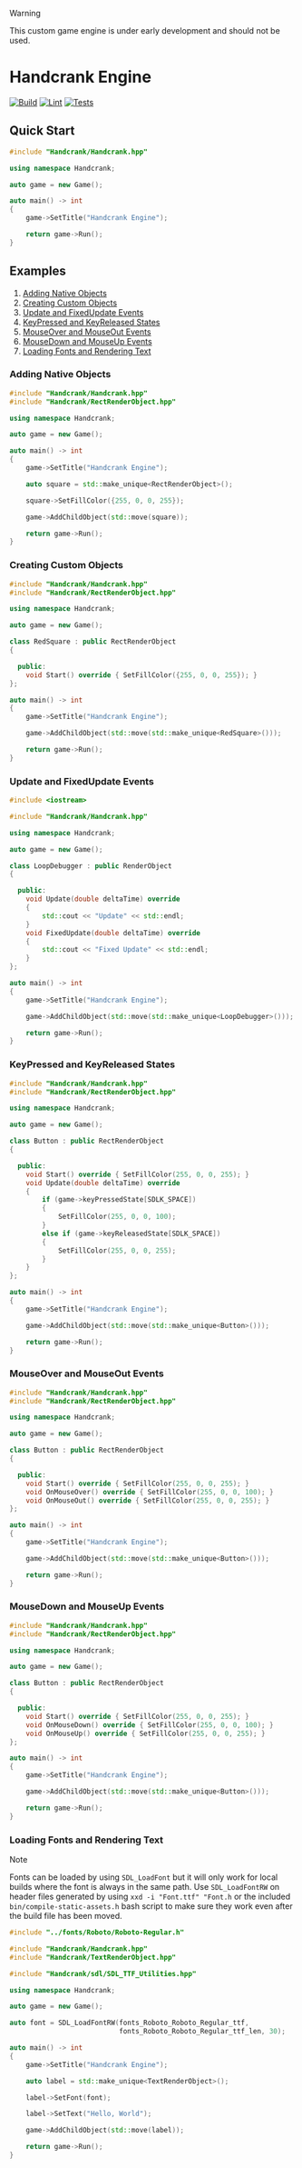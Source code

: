 > [!WARNING]
> This custom game engine is under early development and should not be used.

# Handcrank Engine

[![Build](https://github.com/HandcrankEngine/HandcrankEngine/actions/workflows/build.workflow.yml/badge.svg)](https://github.com/HandcrankEngine/HandcrankEngine/actions/workflows/build.workflow.yml)
[![Lint](https://github.com/HandcrankEngine/HandcrankEngine/actions/workflows/lint.workflow.yml/badge.svg)](https://github.com/HandcrankEngine/HandcrankEngine/actions/workflows/lint.workflow.yml)
[![Tests](https://github.com/HandcrankEngine/HandcrankEngine/actions/workflows/test.workflow.yml/badge.svg)](https://github.com/HandcrankEngine/HandcrankEngine/actions/workflows/test.workflow.yml)

## Quick Start

```cpp
#include "Handcrank/Handcrank.hpp"

using namespace Handcrank;

auto game = new Game();

auto main() -> int
{
    game->SetTitle("Handcrank Engine");

    return game->Run();
}
```

## Examples

1. [Adding Native Objects](#adding-native-objects)
1. [Creating Custom Objects](#creating-custom-objects)
1. [Update and FixedUpdate Events](#update-and-fixedupdate-events)
1. [KeyPressed and KeyReleased States](#keypressed-and-keyreleased-states)
1. [MouseOver and MouseOut Events](#mouseover-and-mouseout-events)
1. [MouseDown and MouseUp Events](#mousedown-and-mouseup-events)
1. [Loading Fonts and Rendering Text](#loading-fonts-and-rendering-text)

### Adding Native Objects

```cpp
#include "Handcrank/Handcrank.hpp"
#include "Handcrank/RectRenderObject.hpp"

using namespace Handcrank;

auto game = new Game();

auto main() -> int
{
    game->SetTitle("Handcrank Engine");

    auto square = std::make_unique<RectRenderObject>();

    square->SetFillColor({255, 0, 0, 255});

    game->AddChildObject(std::move(square));

    return game->Run();
}
```

### Creating Custom Objects

```cpp
#include "Handcrank/Handcrank.hpp"
#include "Handcrank/RectRenderObject.hpp"

using namespace Handcrank;

auto game = new Game();

class RedSquare : public RectRenderObject
{

  public:
    void Start() override { SetFillColor({255, 0, 0, 255}); }
};

auto main() -> int
{
    game->SetTitle("Handcrank Engine");

    game->AddChildObject(std::move(std::make_unique<RedSquare>()));

    return game->Run();
}
```

### Update and FixedUpdate Events

```cpp
#include <iostream>

#include "Handcrank/Handcrank.hpp"

using namespace Handcrank;

auto game = new Game();

class LoopDebugger : public RenderObject
{

  public:
    void Update(double deltaTime) override
    {
        std::cout << "Update" << std::endl;
    }
    void FixedUpdate(double deltaTime) override
    {
        std::cout << "Fixed Update" << std::endl;
    }
};

auto main() -> int
{
    game->SetTitle("Handcrank Engine");

    game->AddChildObject(std::move(std::make_unique<LoopDebugger>()));

    return game->Run();
}
```

### KeyPressed and KeyReleased States

```cpp
#include "Handcrank/Handcrank.hpp"
#include "Handcrank/RectRenderObject.hpp"

using namespace Handcrank;

auto game = new Game();

class Button : public RectRenderObject
{

  public:
    void Start() override { SetFillColor(255, 0, 0, 255); }
    void Update(double deltaTime) override
    {
        if (game->keyPressedState[SDLK_SPACE])
        {
            SetFillColor(255, 0, 0, 100);
        }
        else if (game->keyReleasedState[SDLK_SPACE])
        {
            SetFillColor(255, 0, 0, 255);
        }
    }
};

auto main() -> int
{
    game->SetTitle("Handcrank Engine");

    game->AddChildObject(std::move(std::make_unique<Button>()));

    return game->Run();
}
```

### MouseOver and MouseOut Events

```cpp
#include "Handcrank/Handcrank.hpp"
#include "Handcrank/RectRenderObject.hpp"

using namespace Handcrank;

auto game = new Game();

class Button : public RectRenderObject
{

  public:
    void Start() override { SetFillColor(255, 0, 0, 255); }
    void OnMouseOver() override { SetFillColor(255, 0, 0, 100); }
    void OnMouseOut() override { SetFillColor(255, 0, 0, 255); }
};

auto main() -> int
{
    game->SetTitle("Handcrank Engine");

    game->AddChildObject(std::move(std::make_unique<Button>()));

    return game->Run();
}
```

### MouseDown and MouseUp Events

```cpp
#include "Handcrank/Handcrank.hpp"
#include "Handcrank/RectRenderObject.hpp"

using namespace Handcrank;

auto game = new Game();

class Button : public RectRenderObject
{

  public:
    void Start() override { SetFillColor(255, 0, 0, 255); }
    void OnMouseDown() override { SetFillColor(255, 0, 0, 100); }
    void OnMouseUp() override { SetFillColor(255, 0, 0, 255); }
};

auto main() -> int
{
    game->SetTitle("Handcrank Engine");

    game->AddChildObject(std::move(std::make_unique<Button>()));

    return game->Run();
}
```

### Loading Fonts and Rendering Text

> [!NOTE]
> Fonts can be loaded by using `SDL_LoadFont` but it will only work for local builds where the font is always in the same path. Use `SDL_LoadFontRW` on header files generated by using `xxd -i "Font.ttf" "Font.h` or the included `bin/compile-static-assets.h` bash script to make sure they work even after the build file has been moved.

```cpp
#include "../fonts/Roboto/Roboto-Regular.h"

#include "Handcrank/Handcrank.hpp"
#include "Handcrank/TextRenderObject.hpp"

#include "Handcrank/sdl/SDL_TTF_Utilities.hpp"

using namespace Handcrank;

auto game = new Game();

auto font = SDL_LoadFontRW(fonts_Roboto_Roboto_Regular_ttf,
                           fonts_Roboto_Roboto_Regular_ttf_len, 30);

auto main() -> int
{
    game->SetTitle("Handcrank Engine");

    auto label = std::make_unique<TextRenderObject>();

    label->SetFont(font);

    label->SetText("Hello, World");

    game->AddChildObject(std::move(label));

    return game->Run();
}
```
